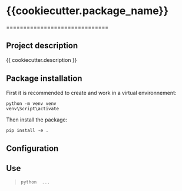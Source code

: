 # {{cookiecutter.package_name}}
==============================

## Project description
{{ cookiecutter.description }}

## Package installation

First it is recommended to create and work in a virtual environnement:
```
python -m venv venv
venv\Script\activate
```

Then install the package:
```
pip install -e .
```

## Configuration

## Use

>   ```python  ...```
